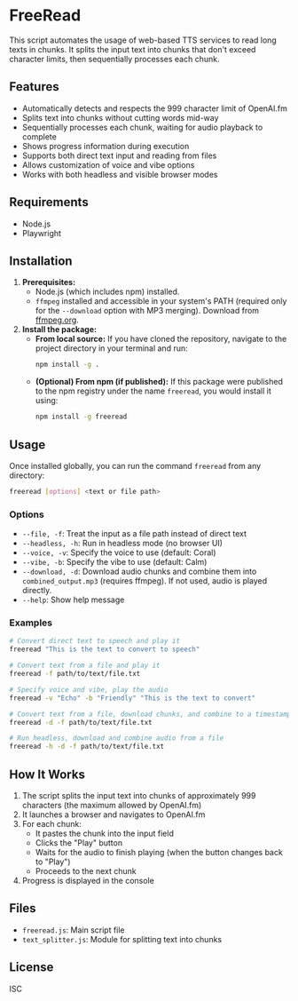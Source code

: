 # FreeRead

This script automates the usage of web-based TTS services to read long texts in chunks. It splits the input text into chunks that don't exceed character limits, then sequentially processes each chunk.

## Features

- Automatically detects and respects the 999 character limit of OpenAI.fm
- Splits text into chunks without cutting words mid-way
- Sequentially processes each chunk, waiting for audio playback to complete
- Shows progress information during execution
- Supports both direct text input and reading from files
- Allows customization of voice and vibe options
- Works with both headless and visible browser modes

## Requirements

- Node.js
- Playwright

## Installation

1.  **Prerequisites:**
    *   Node.js (which includes npm) installed.
    *   `ffmpeg` installed and accessible in your system's PATH (required only for the `--download` option with MP3 merging). Download from [ffmpeg.org](https://ffmpeg.org/download.html).
2.  **Install the package:**
    *   **From local source:** If you have cloned the repository, navigate to the project directory in your terminal and run:
        ```bash
        npm install -g .
        ```
    *   **(Optional) From npm (if published):** If this package were published to the npm registry under the name `freeread`, you would install it using:
        ```bash
        npm install -g freeread
        ```

## Usage

Once installed globally, you can run the command `freeread` from any directory:

```bash
freeread [options] <text or file path>
```

### Options

- `--file, -f`: Treat the input as a file path instead of direct text
- `--headless, -h`: Run in headless mode (no browser UI)
- `--voice, -v`: Specify the voice to use (default: Coral)
- `--vibe, -b`: Specify the vibe to use (default: Calm)
- `--download, -d`: Download audio chunks and combine them into `combined_output.mp3` (requires ffmpeg). If not used, audio is played directly.
- `--help`: Show help message

### Examples

```bash
# Convert direct text to speech and play it
freeread "This is the text to convert to speech"

# Convert text from a file and play it
freeread -f path/to/text/file.txt

# Specify voice and vibe, play the audio
freeread -v "Echo" -b "Friendly" "This is the text to convert"

# Convert text from a file, download chunks, and combine to a timestamped mp3
freeread -d -f path/to/text/file.txt

# Run headless, download and combine audio from a file
freeread -h -d -f path/to/text/file.txt
```

## How It Works

1. The script splits the input text into chunks of approximately 999 characters (the maximum allowed by OpenAI.fm)
2. It launches a browser and navigates to OpenAI.fm
3. For each chunk:
   - It pastes the chunk into the input field
   - Clicks the "Play" button
   - Waits for the audio to finish playing (when the button changes back to "Play")
   - Proceeds to the next chunk
4. Progress is displayed in the console

## Files

- `freeread.js`: Main script file
- `text_splitter.js`: Module for splitting text into chunks

## License

ISC
